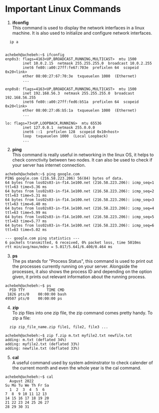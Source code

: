 <h1>Important Linux Commands</h1>

1. <b>ifconfig</b> <br>
This command is used to display the network interfaces in a linux machine. It is also used to initialize and configure network interfaces.
```
  ip a
  
```

```
achebeh@achebeh:~$ ifconfig
enp0s3: flags=4163<UP,BROADCAST,RUNNING,MULTICAST>  mtu 1500
        inet 10.0.2.15  netmask 255.255.255.0  broadcast 10.0.2.255
        inet6 fe80::a00:27ff:fe67:703e  prefixlen 64  scopeid 0x20<link>
        ether 08:00:27:67:70:3e  txqueuelen 1000  (Ethernet)
        ...

enp0s8: flags=4163<UP,BROADCAST,RUNNING,MULTICAST>  mtu 1500
        inet 192.168.56.3  netmask 255.255.255.0  broadcast 192.168.56.255
        inet6 fe80::a00:27ff:fed6:b51a  prefixlen 64  scopeid 0x20<link>
        ether 08:00:27:d6:b5:1a  txqueuelen 1000  (Ethernet)
        ...

lo: flags=73<UP,LOOPBACK,RUNNING>  mtu 65536
        inet 127.0.0.1  netmask 255.0.0.0
        inet6 ::1  prefixlen 128  scopeid 0x10<host>
        loop  txqueuelen 1000  (Local Loopback)
        ...
```

2. <b>ping</b> <br>
  This command is really useful in networking in the linux OS, it helps to check connctivity between two nodes. It can also be used to check if your server has internet connection.
  ```
  achebeh@achebeh:~$ ping google.com
PING google.com (216.58.223.206) 56(84) bytes of data.
64 bytes from los02s03-in-f14.1e100.net (216.58.223.206): icmp_seq=1 ttl=63 time=5.36 ms
64 bytes from los02s03-in-f14.1e100.net (216.58.223.206): icmp_seq=2 ttl=63 time=5.31 ms
64 bytes from los02s03-in-f14.1e100.net (216.58.223.206): icmp_seq=3 ttl=63 time=6.40 ms
64 bytes from los02s03-in-f14.1e100.net (216.58.223.206): icmp_seq=4 ttl=63 time=5.99 ms
64 bytes from los02s03-in-f14.1e100.net (216.58.223.206): icmp_seq=5 ttl=63 time=5.77 ms
64 bytes from los02s03-in-f14.1e100.net (216.58.223.206): icmp_seq=6 ttl=63 time=5.02 ms

--- google.com ping statistics ---
6 packets transmitted, 6 received, 0% packet loss, time 5010ms
rtt min/avg/max/mdev = 5.017/5.641/6.400/0.464 ms
  ```

3. <b>ps</b> <br>
  The ps stands for "Process Status", this command is used to print out the processes currently running on your server. Alongside the processes, it also shows the process ID and depending on the option given, it prints out relevant information about the running process.
  ```
  achebeh@achebeh:~$ ps
    PID TTY          TIME CMD
   1826 pts/0    00:00:00 bash
  49507 pts/0    00:00:00 ps
  ```
4. <b>zip</b> <br>
  To zip files into one zip file, the zip command comes pretty handy.
  To zip a file:
  ```
    zip zip_file_name.zip file1, file2, file3 ...
  ```
  
  ```
  achebeh@achebeh:~$ zip f.zip m.txt myfile2.txt newfile.txt 
  adding: m.txt (deflated 34%)
  adding: myfile2.txt (deflated 33%)
  adding: newfile.txt (deflated 33%)
  ```
5. <b>cal</b> <br>
  A useful command used by system adminstrator to check calender of the current month and even the whole year is the cal command.
  
  ```
  achebeh@achebeh:~$ cal
    August 2022       
Su Mo Tu We Th Fr Sa  
    1  2  3  4  5  6  
 7  8  9 10 11 12 13  
14 15 16 17 18 19 20  
21 22 23 24 25 26 27  
28 29 30 31  
```
